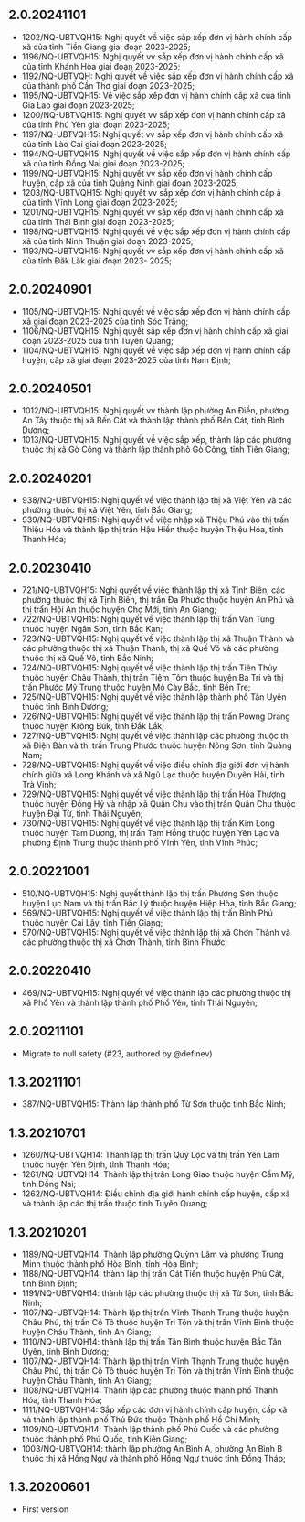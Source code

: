 ## 2.0.20241101

- 1202/NQ-UBTVQH15: Nghị quyết về việc sắp xếp đơn vị hành chính cấp xã của tỉnh Tiền Giang giai đoạn 2023-2025;
- 1196/NQ-UBTVQH15: Nghị quyết vv sắp xếp đơn vị hành chính cấp xã của tỉnh Khánh Hòa giai đoạn 2023-2025;
- 1192/NQ-UBTVQH: Nghị quyết về việc sắp xếp đơn vị hành chính cấp xã của thành phố Cần Thơ giai đoạn 2023-2025;
- 1195/NQ-UBTVQH15: Về việc sắp xếp đơn vị hành chính cấp xã của tỉnh Gia Lao giai đoạn 2023-2025;
- 1200/NQ-UBTVQH15: Nghị quyết vv sắp xếp đơn vị hành chính cấp xã của tỉnh Phú Yên giai đoạn 2023-2025;
- 1197/NQ-UBTVQH15: Nghị quyết vv sắp xếp đơn vị hành chính cấp xã của tỉnh Lào Cai giai đoạn 2023-2025;
- 1194/NQ-UBTVQH15: Nghị quyết về việc sắp xếp đơn vị hành chính cấp xã của tỉnh Đồng Nai giai đoạn 2023-2025;
- 1199/NQ-UBTVQH15: Nghị quyết vv sắp xếp đơn vị hành chính cấp huyện, cấp xã của tỉnh Quảng Ninh giai đoạn 2023-2025;
- 1203/NQ-UBTVQH15: Nghị quyết vv sắp xếp đơn vị hành chính cấp ã của tỉnh Vĩnh Long giai đoạn 2023-2025;
- 1201/NQ-UBTVQH15: Nghị quyết vv sắp xếp đơn vị hành chính cấp xã của tỉnh Thải Bình giai đoạn 2023-2025;
- 1198/NQ-UBTVQH15: Nghị quyết về việc sắp xếp đơn vị hành chính cấp xã của tỉnh Ninh Thuận giai đoạn 2023-2025;
- 1193/NQ-UBTVQH15: Nghị quyết vv sắp xếp đơn vị hành chính cấp xã của tỉnh Đăk Lăk giai đoạn 2023- 2025;

## 2.0.20240901

- 1105/NQ-UBTVQH15: Nghị quyết về việc sắp xếp đơn vị hành chính cấp xã giai đoạn 2023-2025 của tỉnh Sóc Trăng;
- 1106/NQ-UBTVQH15: Nghị quyết sắp xếp đơn vị hành chính cấp xã giai đoạn 2023-2025 của tỉnh Tuyên Quang;
- 1104/NQ-UBTVQH15: Nghị quyết về việc sắp xếp đơn vị hành chính cấp huyện, cấp xã giai đoạn 2023-2025 của tỉnh Nam Định;

## 2.0.20240501

- 1012/NQ-UBTVQH15: Nghị quyết vv thành lập phường An Điền, phường An Tây thuộc thị xã Bến Cát và thành lập thành phố Bến Cát, tỉnh Bình Dương;
- 1013/NQ-UBTVQH15: Nghị quyết về việc sắp xếp, thành lập các phường thuộc thị xã Gò Công và thành lập thành phố Gò Công, tỉnh Tiền Giang;

## 2.0.20240201

- 938/NQ-UBTVQH15: Nghị quyết về việc thành lập thị xã Việt Yên và các phường thuộc thị xã Việt Yên, tỉnh Bắc Giang;
- 939/NQ-UBTVQH15: Nghị quyết về việc nhập xã Thiệu Phú vào thị trấn Thiệu Hóa và thành lập thị trấn Hậu Hiền thuộc huyện Thiệu Hóa, tỉnh Thanh Hóa;

## 2.0.20230410

- 721/NQ-UBTVQH15: Nghị quyết về việc thành lập thị xã Tịnh Biên, các phường thuộc thị xã Tịnh Biên, thị trấn Đa Phước thuộc huyện An Phú và thị trấn Hội An thuộc huyện Chợ Mới, tỉnh An Giang;
- 722/NQ-UBTVQH15: Nghị quyết về việc thành lập thị trấn Vân Tùng thuộc huyện Ngân Sơn, tỉnh Bắc Kạn;
- 723/NQ-UBTVQH15: Nghị quyết về việc thành lập thị xã Thuận Thành và các phường thuộc thị xã Thuận Thành, thị xã Quế Võ và các phường thuộc thị xã Quế Võ, tỉnh Bắc Ninh;
- 724/NQ-UBTVQH15: Nghị quyết về việc thành lập thị trấn Tiên Thủy thuộc huyện Châu Thành, thị trấn Tiệm Tôm thuộc huyện Ba Tri và thị trấn Phước Mỹ Trung thuộc huyện Mỏ Cày Bắc, tỉnh Bến Tre;
- 725/NQ-UBTVQH15: Nghị quyết về việc thành lập thành phố Tân Uyên thuộc tỉnh Bình Dương;
- 726/NQ-UBTVQH15: Nghị quyết về việc thành lập thị trấn Powng Drang thuộc huyện Krông Búk, tỉnh Đắk Lắk;
- 727/NQ-UBTVQH15: Nghị quyết về việc thành lập các phường thuộc thị xã Điện Bàn và thị trấn Trung Phước thuộc huyện Nông Sơn, tỉnh Quảng Nam;
- 728/NQ-UBTVQH15: Nghị quyết về việc điều chỉnh địa giới đơn vị hành chính giữa xã Long Khánh và xã Ngũ Lạc thuộc huyện Duyên Hải, tỉnh Trà Vinh;
- 729/NQ-UBTVQH15: Nghị quyết về việc thành lập thị trấn Hóa Thượng thuộc huyện Đồng Hỷ và nhập xã Quân Chu vào thị trấn Quân Chu thuộc huyện Đại Từ, tỉnh Thái Nguyên;
- 730/NQ-UBTVQH15: Nghị quyết về việc thành lập thị trấn Kim Long thuộc huyện Tam Dương, thị trấn Tam Hồng thuộc huyện Yên Lạc và phường Định Trung thuộc thành phố Vĩnh Yên, tỉnh Vĩnh Phúc;

## 2.0.20221001

- 510/NQ-UBTVQH15: Nghị quyết thành lập thị trấn Phương Sơn thuộc huyện Lục Nam và thị trấn Bắc Lý thuộc huyện Hiệp Hòa, tỉnh Bắc Giang;
- 569/NQ-UBTVQH15: Nghị quyết về việc thành lập thị trấn Bình Phú thuộc huyện Cai Lậy, tỉnh Tiền Giang;
- 570/NQ-UBTVQH15: Nghị quyết về việc thành lập thị xã Chơn Thành và các phường thuộc thị xã Chơn Thành, tỉnh Bình Phước;

## 2.0.20220410

- 469/NQ-UBTVQH15: Nghị quyết về việc thành lập các phường thuộc thị xã Phổ Yên và thành lập thành phố Phổ Yên, tỉnh Thái Nguyên;

## 2.0.20211101

- Migrate to null safety (#23, authored by @definev)

## 1.3.20211101

- 387/NQ-UBTVQH15: Thành lập thành phố Từ Sơn thuộc tỉnh Bắc Ninh;

## 1.3.20210701

- 1260/NQ-UBTVQH14: Thành lập thị trấn Quý Lộc và thị trấn Yên Lâm thuộc huyện Yên Định, tỉnh Thanh Hóa;
- 1261/NQ-UBTVQH14: Thành lập thị trân Long Giao thuộc huyện Cẩm Mỹ, tỉnh Đồng Nai;
- 1262/NQ-UBTVQH14: Điều chỉnh địa giới hành chính cấp huyện, cấp xã và thành lập các thị trấn thuộc tỉnh Tuyên Quang;

## 1.3.20210201

- 1189/NQ-UBTVQH14: Thành lập phường Quỳnh Lâm và phường Trung Minh thuộc thành phố Hòa Bình, tỉnh Hòa Bình;
- 1188/NQ-UBTVQH14: thành lập thị trấn Cát Tiến thuộc huyện Phù Cát, tỉnh Bình Định;
- 1191/NQ-UBTVQH14: thành lập các phường thuộc thị xã Từ Sơn, tỉnh Bắc Ninh;
- 1107/NQ-UBTVQH14: Thành lập thị trấn Vĩnh Thanh Trung thuộc huyện Châu Phú, thị trấn Cô Tô thuộc huyện Tri Tôn và thị trấn Vĩnh Bình thuộc huyện Châu Thành, tỉnh An Giang;
- 1110/NQ-UBTVQH14: thành lập thị trấn Tân Bình thuộc huyện Bắc Tân Uyên, tỉnh Bình Dương;
- 1107/NQ-UBTVQH14: Thành lập thị trấn Vĩnh Thạnh Trung thuộc huyện Châu Phú, thị trấn Cô Tô thuộc huyện Tri Tôn và thị trấn Vĩnh Bình thuộc huyện Châu Thành, tỉnh An Giang;
- 1108/NQ-UBTVQH14: Thành lập các phường thuộc thành phố Thanh Hóa, tỉnh Thanh Hóa;
- 1111/NQ-UBTVQH14: Sắp xếp các đơn vị hành chính cấp huyện, cấp xã và thành lập thành phố Thủ Đức thuộc Thành phố Hồ Chí Minh;
- 1109/NQ-UBTVQH14: Thành lập thành phố Phú Quốc và các phường thuộc thành phố Phú Quốc, tỉnh Kiên Giang;
- 1003/NQ-UBTVQH14: thành lập phường An Bình A, phường An Bình B thuộc thị xã Hồng Ngự và thành phố Hồng Ngự thuộc tỉnh Đồng Tháp;

## 1.3.20200601

- First version
